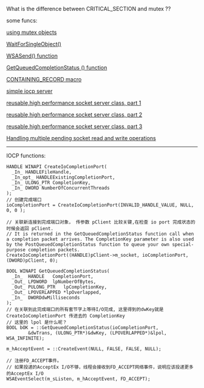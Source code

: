 What is the difference between CRITICAL_SECTION and mutex ??

some funcs:

[using mutex objects](https://msdn.microsoft.com/en-us/library/windows/desktop/ms686927.aspx)

[WaitForSingleObject()](https://msdn.microsoft.com/en-us/library/windows/desktop/ms687032.aspx)

[WSASend() function](https://msdn.microsoft.com/en-us/library/ms742203.aspx)

[GetQueuedCompletionStatus () function](https://msdn.microsoft.com/en-us/library/aa364986.aspx)

[CONTAINING_RECORD macro](https://msdn.microsoft.com/en-us/library/ff542043.aspx)

[simple iocp server](http://www.codeproject.com/Articles/13382/A-simple-application-using-I-O-Completion-Ports-an)

[reusable,high performance socket server class, part 1](http://www.codeproject.com/Articles/2336/A-reusable-high-performance-socket-server-class-Pa)

[reusable,high performance socket server class, part 2](http://www.codeproject.com/Articles/2337/A-reusable-high-performance-socket-server-class)

[reusable,high performance socket server class, part 3](http://www.codeproject.com/Articles/2374/A-reusable-high-performance-socket-server-class)

[Handling multiple pending socket read and write operations](http://www.codeproject.com/Articles/2610/Handling-multiple-pending-socket-read-and-write-op)

---
IOCP functions:

    HANDLE WINAPI CreateIoCompletionPort(
      _In_ HANDLEFileHandle,
      _In_opt_ HANDLEExistingCompletionPort,
      _In_ ULONG_PTR CompletionKey,
      _In_ DWORD NumberOfConcurrentThreads
    );
	// 创建完成端口
    ioCompletionPort = CreateIoCompletionPort(INVALID_HANDLE_VALUE, NULL, 0, 0 );

	// 关联新连接到完成端口对象， 传参数 pClient 比较关键,在检查 io port 完成状态的时候会返回 pClient.
	// It is returned in the GetQueuedCompletionStatus function call when a completion packet arrives. The CompletionKey parameter is also used by the PostQueuedCompletionStatus function to queue your own special-purpose completion packets.
	CreateIoCompletionPort((HANDLE)pClient->m_socket, ioCompletionPort, (DWORD)pClient, 0);

    BOOL WINAPI GetQueuedCompletionStatus(
      _In_  HANDLE   CompletionPort,
      _Out_ LPDWORD  lpNumberOfBytes,
      _Out_ PULONG_PTR   lpCompletionKey,
      _Out_ LPOVERLAPPED *lpOverlapped,
      _In_  DWORDdwMilliseconds
    );
	// 在关联到此完成端口的所有套节字上等待I/O完成, 这里得到的dwKey就是 CreateIoCompletionPort 传进去的 CompletionKey
	// 这里的 lpol 是什么呢？
	BOOL bOK = ::GetQueuedCompletionStatus(ioCompletionPort,
			&dwTrans, (ULONG_PTR*)&dwKey, (LPOVERLAPPED*)&lpol, WSA_INFINITE);
	
	m_hAcceptEvent = ::CreateEvent(NULL, FALSE, FALSE, NULL);

	// 注册FD_ACCEPT事件。
	// 如果投递的AcceptEx I/O不够，线程会接收到FD_ACCEPT网络事件，说明应该投递更多的AcceptEx I/O
	WSAEventSelect(m_sListen, m_hAcceptEvent, FD_ACCEPT);